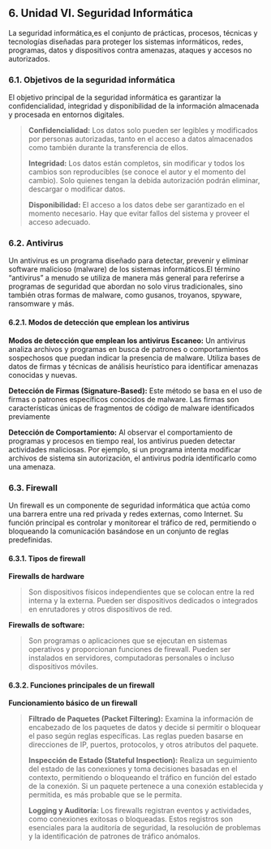 
## 6. Unidad VI. Seguridad Informática

La seguridad informática,es el conjunto de prácticas, procesos, técnicas y tecnologías diseñadas para
proteger los sistemas informáticos, redes, programas, datos y dispositivos contra amenazas, ataques y
accesos no autorizados.

### 6.1. Objetivos de la seguridad informática

El objetivo principal de la seguridad informática es garantizar la confidencialidad, integridad y disponibilidad
 de la información almacenada y procesada en entornos digitales.

> **Confidencialidad:**
> Los datos solo pueden ser legibles y modificados por personas autorizadas, tanto en el acceso a datos
> almacenados como también durante la transferencia de ellos.
>
>**Integridad:**
>Los datos están completos, sin modificar y todos los cambios son reproducibles (se conoce el autor y el
>momento del cambio). Solo quienes tengan la debida autorización podrán eliminar, descargar o modificar
>datos.
>
>**Disponibilidad:**
>El acceso a los datos debe ser garantizado en el momento necesario. Hay que evitar fallos del sistema y
>proveer el acceso adecuado.

### 6.2. Antivirus

Un antivirus es un programa diseñado para detectar, prevenir y eliminar software malicioso (malware) 
de los sistemas informáticos.El término “antivirus” a menudo se utiliza de manera más general para
referirse a programas de seguridad que abordan no solo virus tradicionales, sino también otras formas de
malware, como gusanos, troyanos, spyware, ransomware y más.



#### 6.2.1. Modos de detección que emplean los antivirus


**Modos de detección que emplean los antivirus**
**Escaneo:** Un antivirus analiza archivos y programas en busca de patrones o comportamientos
sospechosos que puedan indicar la presencia de malware. Utiliza bases de datos de firmas y
técnicas de análisis heurístico para identificar amenazas conocidas y nuevas.


**Detección de Firmas (Signature-Based):** Este método se basa en el uso de firmas o patrones
específicos conocidos de malware. Las firmas son características únicas de fragmentos de
código de malware identificados previamente

**Detección de Comportamiento:** Al observar el comportamiento de programas y procesos en
tiempo real, los antivirus pueden detectar actividades maliciosas. Por ejemplo, si un programa
intenta modificar archivos de sistema sin autorización, el antivirus podría identificarlo como
una amenaza.

### 6.3. Firewall

Un firewall es un componente de seguridad informática que actúa como una barrera entre una red privada
y redes externas, como Internet. Su función principal es controlar y monitorear el tráfico de red, permitiendo
o bloqueando la comunicación basándose en un conjunto de reglas predefinidas.

#### 6.3.1. Tipos de firewall

**Firewalls de hardware**

> Son dispositivos físicos independientes que se colocan entre la red interna y la externa. Pueden ser
> dispositivos dedicados o integrados en enrutadores y otros dispositivos de red.


**Firewalls de software:** 

> Son programas o aplicaciones que se ejecutan en sistemas operativos y proporcionan funciones de firewall. 
> Pueden ser instalados en servidores, computadoras personales o incluso dispositivos móviles.



#### 6.3.2. Funciones principales de un firewall


**Funcionamiento básico de un firewall**

> **Filtrado de Paquetes (Packet Filtering):** Examina la información de encabezado de los paquetes
> de datos y decide si permitir o bloquear el paso según reglas específicas. Las reglas
> pueden basarse en direcciones de IP, puertos, protocolos, y otros atributos del paquete.
>
> **Inspección de Estado (Stateful Inspection):** Realiza un seguimiento del estado de las conexiones
> y toma decisiones basadas en el contexto, permitiendo o bloqueando el tráfico en función
> del estado de la conexión. Si un paquete pertenece a una conexión establecida y permitida, es
>más probable que se le permita.
>
>**Logging y Auditoría:** Los firewalls registran eventos y actividades, como conexiones exitosas
> o bloqueadas. Estos registros son esenciales para la auditoría de seguridad, la resolución de
> problemas y la identificación de patrones de tráfico anómalos.



